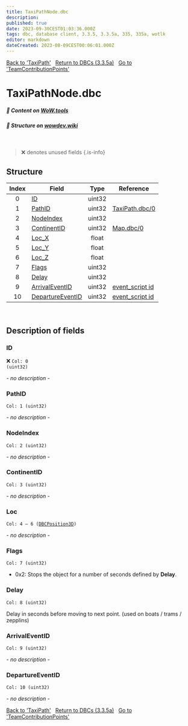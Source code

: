 ```yaml
---
title: TaxiPathNode.dbc
description:
published: true
date: 2023-09-30CEST01:03:36.000Z
tags: dbc, database client, 3.3.5, 3.3.5a, 335, 335a, wotlk
editor: markdown
dateCreated: 2023-08-09CEST00:06:01.000Z
---
```

<a href="https://trinitycore.info/files/DBC/335/taxipath" class="mt-5 v-btn v-btn--depressed v-btn--flat v-btn--outlined theme--light v-size--default darkblue--text text--lighten-3"><span class="v-btn__content"><i aria-hidden="true" class="v-icon notranslate v-icon--left mdi mdi-arrow-left theme--light"></i><span>Back to 'TaxiPath'</span></span></a>&nbsp;&nbsp;&nbsp;<a href="https://trinitycore.info/files/DBC/335/home" class="mt-5 v-btn v-btn--depressed v-btn--flat v-btn--outlined theme--light v-size--default darkblue--text text--lighten-3"><span class="v-btn__content"><i aria-hidden="true" class="v-icon notranslate v-icon--left mdi mdi-home-outline theme--light"></i><span>Return to DBCs (3.3.5a)</span></span></a>&nbsp;&nbsp;&nbsp;<a href="https://trinitycore.info/files/DBC/335/teamcontributionpoints" class="mt-5 v-btn v-btn--depressed v-btn--flat v-btn--outlined theme--light v-size--default darkblue--text text--lighten-3"><span class="v-btn__content"><span>Go to 'TeamContributionPoints'</span><i aria-hidden="true" class="v-icon notranslate v-icon--right mdi mdi-arrow-right theme--light"></i></span></a>

# TaxiPathNode.dbc
##### :open_book: Content on [WoW.tools](https://wow.tools/dbc/?dbc=taxipathnode&build=3.3.5.12340)
##### :pencil: Structure on [wowdev.wiki](https://wowdev.wiki/DB/TaxiPathNode)
&nbsp;

> :x: denotes unused fields
{.is-info}


## Structure

| Index | Field | Type | Reference |
| :---: | --- | :---: | --- |
| 0 | [ID](#id) | uint32 |  |
| 1 | [PathID](#pathid) | uint32 | [TaxiPath.dbc/0](/files/DBC/335/taxipath#id) |
| 2 | [NodeIndex](#nodeindex) | uint32 |  |
| 3 | [ContinentID](#continentid) | uint32 | [Map.dbc/0](/files/DBC/335/map#id) |
| 4 | [Loc_X](#loc) | float |  |
| 5 | [Loc_Y](#loc) | float |  |
| 6 | [Loc_Z](#loc) | float |  |
| 7 | [Flags](#flags) | uint32 |  |
| 8 | [Delay](#delay) | uint32 |  |
| 9 | [ArrivalEventID](#arrivaleventid) | uint32 | [event_script id](/database/335/world/scripts#id) |
| 10 | [DepartureEventID](#departureeventid) | uint32 | [event_script id](/database/335/world/scripts#id) |
&nbsp;
## Description of fields

### ID
:x: <code>Col: 0 (uint32)</code>

*- no description -*
&nbsp;

### PathID
<code>Col: 1 (uint32)</code>

*- no description -*
&nbsp;

### NodeIndex
<code>Col: 2 (uint32)</code>

*- no description -*
&nbsp;

### ContinentID
<code>Col: 3 (uint32)</code>

*- no description -*
&nbsp;

### Loc
<code>Col: 4 &ndash; 6 ([DBCPosition3D](/how-to/worldposition))</code>

*- no description -*
&nbsp;

### Flags
<code>Col: 7 (uint32)</code>

* 0x2: Stops the object for a number of seconds defined by **Delay**.
&nbsp;

### Delay
<code>Col: 8 (uint32)</code>

Delay in seconds before moving to next point. (used on boats / trams / zepplins)
&nbsp;

### ArrivalEventID
<code>Col: 9 (uint32)</code>

*- no description -*
&nbsp;

### DepartureEventID
<code>Col: 10 (uint32)</code>

*- no description -*
&nbsp;

<a href="https://trinitycore.info/files/DBC/335/taxipath" class="mt-5 v-btn v-btn--depressed v-btn--flat v-btn--outlined theme--light v-size--default darkblue--text text--lighten-3"><span class="v-btn__content"><i aria-hidden="true" class="v-icon notranslate v-icon--left mdi mdi-arrow-left theme--light"></i><span>Back to 'TaxiPath'</span></span></a>&nbsp;&nbsp;&nbsp;<a href="https://trinitycore.info/files/DBC/335/home" class="mt-5 v-btn v-btn--depressed v-btn--flat v-btn--outlined theme--light v-size--default darkblue--text text--lighten-3"><span class="v-btn__content"><i aria-hidden="true" class="v-icon notranslate v-icon--left mdi mdi-home-outline theme--light"></i><span>Return to DBCs (3.3.5a)</span></span></a>&nbsp;&nbsp;&nbsp;<a href="https://trinitycore.info/files/DBC/335/teamcontributionpoints" class="mt-5 v-btn v-btn--depressed v-btn--flat v-btn--outlined theme--light v-size--default darkblue--text text--lighten-3"><span class="v-btn__content"><span>Go to 'TeamContributionPoints'</span><i aria-hidden="true" class="v-icon notranslate v-icon--right mdi mdi-arrow-right theme--light"></i></span></a>
